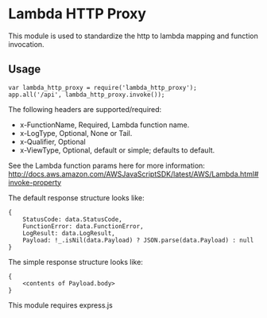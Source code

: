 # Lambda HTTP Proxy
This module is used to standardize the http to lambda mapping and function invocation.

## Usage
```
var lambda_http_proxy = require('lambda_http_proxy');
app.all('/api', lambda_http_proxy.invoke());
```

The following headers are supported/required:
* x-FunctionName, Required, Lambda function name.
* x-LogType, Optional, None or Tail.
* x-Qualifier, Optional
* x-ViewType, Optional, default or simple; defaults to default.

See the Lambda function params here for more information:  http://docs.aws.amazon.com/AWSJavaScriptSDK/latest/AWS/Lambda.html#invoke-property

The default response structure looks like:
```
{
    StatusCode: data.StatusCode,
    FunctionError: data.FunctionError,
    LogResult: data.LogResult,
    Payload: !_.isNil(data.Payload) ? JSON.parse(data.Payload) : null
}
```

The simple response structure looks like:
```
{
    <contents of Payload.body>
}
```

This module requires express.js